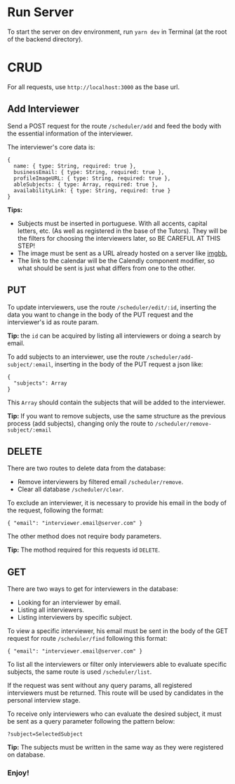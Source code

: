 # Run Server
To start the server on dev environment, run `yarn dev` in Terminal (at the root of the backend directory).

# CRUD
For all requests, use `http://localhost:3000` as the base url.

## Add Interviewer
Send a POST request for the route `/scheduler/add` and feed the body with the essential information of the interviewer.

The interviewer's core data is:

```
{
  name: { type: String, required: true },
  businessEmail: { type: String, required: true },
  profileImageURL: { type: String, required: true },
  ableSubjects: { type: Array, required: true },
  availabilityLink: { type: String, required: true }
}
```

**Tips:**

- Subjects must be inserted in portuguese. With all accents, capital letters, etc. (As well as registered in the base of the Tutors). They will be the filters for choosing the interviewers later, so BE CAREFUL AT THIS STEP!
- The image must be sent as a URL already hosted on a server like [imgbb.](https://pt-br.imgbb.com/)
- The link to the calendar will be the Calendly component modifier, so what should be sent is just what differs from one to the other.

## PUT

To update interviewers, use the route `/scheduler/edit/:id`, inserting the data you want to change in the body of the PUT request and the interviewer's id as route param.

**Tip:** the `id` can be acquired by listing all interviewers or doing a search by email.

To add subjects to an interviewer, use the route `/scheduler/add-subject/:email`, inserting in the body of the PUT request a json like:

```
{
  "subjects": Array
}
```

This `Array` should contain the subjects that will be added to the interviewer.

**Tip:** If you want to remove subjects, use the same structure as the previous process (add subjects), changing only the route to `/scheduler/remove-subject/:email`

## DELETE

There are two routes to delete data from the database:

- Remove interviewers by filtered email `/scheduler/remove`.
- Clear all database `/scheduler/clear`.

To exclude an interviewer, it is necessary to provide his email in the body of the request, following the format:

`{ "email": "interviewer.email@server.com" }`

The other method does not require body parameters.

**Tip:** The mothod required for this requests id `DELETE`.

## GET

There are two ways to get for interviewers in the database:

- Looking for an interviewer by email.
- Listing all interviewers.
- Listing interviewers by specific subject.

To view a specific interviewer, his email must be sent in the body of the GET request for route `/scheduler/find` following this format:

`{ "email": "interviewer.email@server.com" }`

To list all the interviewers or filter only interviewers able to evaluate specific subjects, the same route is used `/scheduler/list`.

If the request was sent without any query params, all registered interviewers must be returned. This route will be used by candidates in the personal interview stage.

To receive only interviewers who can evaluate the desired subject, it must be sent as a query parameter following the pattern below:

`?subject=SelectedSubject`

**Tip:** The subjects must be written in the same way as they were registered on database.

### Enjoy!